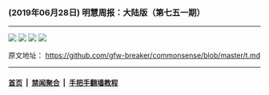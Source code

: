 ### (2019年06月28日) 明慧周报：大陆版（第七五一期） 

---

<img src="http://qikan.minghui.org/mhqkpage/qikanimage/2019/06/27/mhzb_751_pdf-online1.png"/> 

<img src="http://qikan.minghui.org/mhqkpage/qikanimage/2019/06/27/mhzb_751_pdf-online2.png"/> 

<img src="http://qikan.minghui.org/mhqkpage/qikanimage/2019/06/27/mhzb_751_pdf-online3.png"/> 

<img src="http://qikan.minghui.org/mhqkpage/qikanimage/2019/06/27/mhzb_751_pdf-online4.png"/> 


原文地址： https://github.com/gfw-breaker/commonsense/blob/master/t.md

---

#### [首页](../../../..) &nbsp;|&nbsp; [禁闻聚合](https://github.com/gfw-breaker/banned-news) &nbsp;|&nbsp; [手把手翻墙教程](https://github.com/gfw-breaker/guides) 
